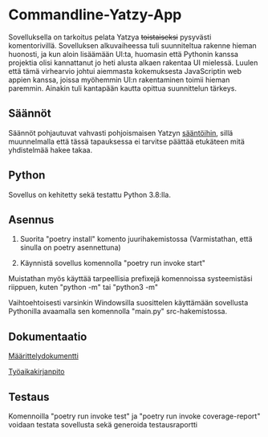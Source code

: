 # Commandline-Yatzy-App
 
 Sovelluksella on tarkoitus pelata Yatzya ~~toistaiseksi~~ pysyvästi komentorivillä. Sovelluksen alkuvaiheessa tuli suunniteltua rakenne hieman huonosti, ja kun aloin lisäämään UI:ta, huomasin että Pythonin kanssa projektia olisi kannattanut jo heti alusta alkaen rakentaa UI mielessä. Luulen että tämä virhearvio johtui aiemmasta kokemuksesta JavaScriptin web appien kanssa, joissa myöhemmin UI:n rakentaminen toimii hieman paremmin. Ainakin tuli kantapään kautta opittua suunnittelun tärkeys.
 


## Säännöt

Säännöt pohjautuvat vahvasti pohjoismaisen Yatzyn [sääntöihin](https://fi.wikipedia.org/wiki/Yatzy), sillä muunnelmalla että tässä tapauksessa ei tarvitse päättää etukäteen mitä yhdistelmää hakee takaa.

## Python

Sovellus on kehitetty sekä testattu Python 3.8:lla.

## Asennus

1. Suorita "poetry install" komento juurihakemistossa (Varmistathan, että sinulla on poetry asennettuna)

2. Käynnistä sovellus komennolla "poetry run invoke start"

Muistathan myös käyttää tarpeellisia prefixejä komennoissa systeemistäsi riippuen, kuten "python -m" tai "python3 -m"

Vaihtoehtoisesti varsinkin Windowsilla suosittelen käyttämään sovellusta Pythonilla
avaamalla sen komennolla "main.py" src-hakemistossa.


## Dokumentaatio 
[Määrittelydokumentti](https://github.com/JVS23/ot-harjoitustyo/blob/master/Yatzy-app/dokumentaatio/vaatimusmaarittely.MD)

[Työaikakirjanpito](https://github.com/JVS23/ot-harjoitustyo/blob/master/Yatzy-app/dokumentaatio/tyoaikakirjanpito.MD)

## Testaus 

Komennoilla "poetry run invoke test" ja "poetry run invoke coverage-report"
voidaan testata sovellusta sekä generoida testausraportti
